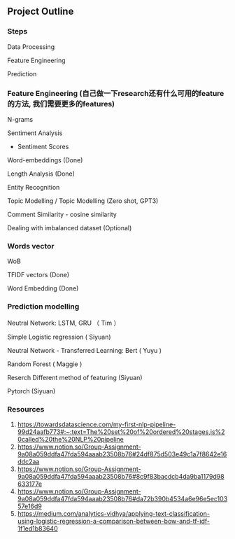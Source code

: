 ## Project Outline

### Steps

Data Processing

Feature Engineering

Prediction

### Feature Engineering (自己做一下research还有什么可用的feature的方法, 我们需要更多的features)

N-grams

Sentiment Analysis
  * Sentiment Scores
  
Word-embeddings (Done)

Length Analysis (Done)

Entity Recognition 

Topic Modelling / Topic Modelling (Zero shot, GPT3)

Comment Similarity - cosine similarity

Dealing with imbalanced dataset (Optional)

### Words vector
WoB

TFIDF vectors (Done)

Word Embedding (Done)

### Prediction modelling

Neutral Network: LSTM, GRU （ Tim ）

Simple Logistic regression ( Siyuan)

Neutral Network - Transferred Learning: Bert ( Yuyu )

Random Forest ( Maggie )

Reserch Different method of featuring (Siyuan)

Pytorch (Siyuan)

### Resources
1. https://towardsdatascience.com/my-first-nlp-pipeline-99d24aafb773#:~:text=The%20set%20of%20ordered%20stages,is%20called%20the%20NLP%20pipeline
2. https://www.notion.so/Group-Assignment-9a08a059ddfa47fda594aaab23508b76#24df875d503e49c1a7f8642e16ddc2aa
3. https://www.notion.so/Group-Assignment-9a08a059ddfa47fda594aaab23508b76#8c9f83bacdcb4da9ba1179d98633177e
4. https://www.notion.so/Group-Assignment-9a08a059ddfa47fda594aaab23508b76#da72b390b4534a6e96e5ec10357e16d9
5. https://medium.com/analytics-vidhya/applying-text-classification-using-logistic-regression-a-comparison-between-bow-and-tf-idf-1f1ed1b83640
